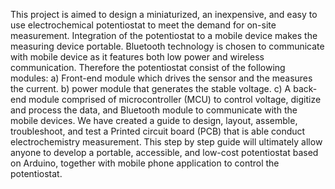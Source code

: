 This project is aimed to design a miniaturized, an inexpensive, and easy to use electrochemical potentiostat to meet the demand for on-site measurement. Integration of the potentiostat to a mobile device makes the measuring device portable. Bluetooth technology is chosen to communicate with mobile device as it features both low power and wireless communication. Therefore the potentiostat consist of the following modules: 
a) Front-end module which drives the sensor and the measures the current. 
b) power module that generates the stable voltage. 
c) A back-end module comprised of microcontroller (MCU) to control voltage, digitize and process the data, and Bluetooth module to communicate with the mobile devices. 
We have created a guide to design, layout, assemble, troubleshoot, and test a Printed circuit board (PCB) that is able conduct electrochemistry measurement. This step by step guide will ultimately allow anyone to develop a portable, accessible, and low-cost potentiostat based on Arduino, together with mobile phone application to control the potentiostat. 
